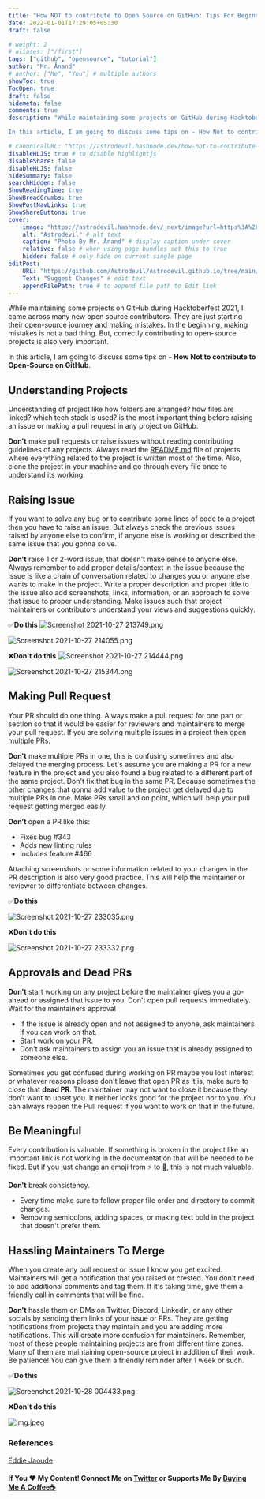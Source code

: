 ```yaml
---
title: "How NOT to contribute to Open Source on GitHub: Tips For Beginners"
date: 2022-01-01T17:29:05+05:30
draft: false

# weight: 2
# aliases: ["/first"]
tags: ["github", "opensource", "tutorial"]
author: "Mr. Ånand"
# author: ["Me", "You"] # multiple authors
showToc: true
TocOpen: true
draft: false
hidemeta: false
comments: true
description: "While maintaining some projects on GitHub during Hacktoberfest 2021, I came across many new open source contributors. They are just starting their open-source journey and making mistakes. In the beginning, making mistakes is not a bad thing. But, correctly contributing to open-source projects is also very important.

In this article, I am going to discuss some tips on - How Not to contribute to Open-Source on GitHub."

# canonicalURL: "https://astrodevil.hashnode.dev/how-not-to-contribute-to-open-source-on-github-tips-for-beginners"
disableHLJS: true # to disable highlightjs
disableShare: false
disableHLJS: false
hideSummary: false
searchHidden: false
ShowReadingTime: true
ShowBreadCrumbs: true
ShowPostNavLinks: true
ShowShareButtons: true
cover:
    image: "https://astrodevil.hashnode.dev/_next/image?url=https%3A%2F%2Fcdn.hashnode.com%2Fres%2Fhashnode%2Fimage%2Fupload%2Fv1635363072116%2FI25s5cwsS.png%3Fw%3D1600%26h%3D840%26fit%3Dcrop%26crop%3Dentropy%26auto%3Dcompress%2Cformat%26format%3Dwebp&w=3840&q=75" # image path/url
    alt: "Astrodevil" # alt text
    caption: "Photo By Mr. Ånand" # display caption under cover
    relative: false # when using page bundles set this to true
    hidden: false # only hide on current single page
editPost:
    URL: "https://github.com/Astrodevil/Astrodevil.github.io/tree/main/content"
    Text: "Suggest Changes" # edit text
    appendFilePath: true # to append file path to Edit link
---
```


While maintaining some projects on GitHub during Hacktoberfest 2021, I came across many new open source contributors. They are just starting their open-source journey and making mistakes. In the beginning, making mistakes is not a bad thing. But, correctly contributing to open-source projects is also very important.

In this article, I am going to discuss some tips on - **How Not to contribute to Open-Source on GitHub**.

## Understanding Projects
Understanding of project like how folders are arranged? how files are linked? which tech stack is used? is the most important thing before raising an issue or making a pull request in any project on GitHub. 

**Don't** make pull requests or raise issues without reading contributing guidelines of any projects. Always read the [README.md](https://github.com/ZeroOctave/ZeroOctave-Javascript-Projects/blob/main/README.md) file of projects where everything related to the project is written most of the time. Also, clone the project in your machine and go through every file once to understand its working.

## Raising Issue
If you want to solve any bug or to contribute some lines of code to a project then you have to raise an issue. But always check the previous issues raised by anyone else to confirm, if anyone else is working or described the same issue that you gonna solve. 

**Don't** raise 1 or 2-word issue, that doesn't make sense to anyone else. Always remember to add proper details/context in the issue because the issue is like a chain of conversation related to changes you or anyone else wants to make in the project. Write a proper description and proper title to the issue also add screenshots, links, information, or an approach to solve that issue to proper understanding. Make issues such that project maintainers or contributors understand your views and suggestions quickly.

✅**Do this**
![Screenshot 2021-10-27 213749.png](https://cdn.hashnode.com/res/hashnode/image/upload/v1635350929799/bnTb0CZty.png)

![Screenshot 2021-10-27 214055.png](https://cdn.hashnode.com/res/hashnode/image/upload/v1635351083473/vY7qeS-Dt.png)

❌**Don't do this**
![Screenshot 2021-10-27 214444.png](https://cdn.hashnode.com/res/hashnode/image/upload/v1635351300986/61UUlutnr.png)

![Screenshot 2021-10-27 215344.png](https://cdn.hashnode.com/res/hashnode/image/upload/v1635351839443/wPLy9K_fV.png)

## Making Pull Request
Your PR should do one thing. Always make a pull request for one part or section so that it would be easier for reviewers and maintainers to merge your pull request. If you are solving multiple issues in a project then open multiple PRs.

**Don't** make multiple PRs in one, this is confusing sometimes and also delayed the merging process. Let's assume you are making a PR for a new feature in the project and you also found a bug related to a different part of the same project. Don't fix that bug in the same PR. Because sometimes the other changes that gonna add value to the project get delayed due to multiple PRs in one. Make PRs small and on point, which will help your pull request getting merged easily.

**Don’t** open a PR like this:
- Fixes bug #343
- Adds new linting rules
- Includes feature #466

Attaching screenshots or some information related to your changes in the PR description is also very good practice. This will help the maintainer or reviewer to differentiate between changes.

✅**Do this**

![Screenshot 2021-10-27 233035.png](https://cdn.hashnode.com/res/hashnode/image/upload/v1635357710905/HhuZ6VeLi.png)

❌**Don't do this**

![Screenshot 2021-10-27 233332.png](https://cdn.hashnode.com/res/hashnode/image/upload/v1635357822392/sJpdNHose.png)

## Approvals and Dead PRs
**Don't** start working on any project before the maintainer gives you a go-ahead or assigned that issue to you. Don't open pull requests immediately. Wait for the maintainers approval 
- If the issue is already open and not assigned to anyone, ask maintainers if you can work on that.
- Start work on your PR.
- Don't ask maintainers to assign you an issue that is already assigned to someone else.

Sometimes you get confused during working on PR maybe you lost interest or whatever reasons please don't leave that open PR as it is, make sure to close that **dead PR**. The maintainer may not want to close it because they don't want to upset you. It neither looks good for the project nor to you. You can always reopen the Pull request if you want to work on that in the future.

## Be Meaningful
Every contribution is valuable. If something is broken in the project like an important link is not working in the documentation that will be needed to be fixed. But if you just change an emoji from ⚡ to 🚀, this is not much valuable. 

**Don't** break consistency. 
- Every time make sure to follow proper file order and directory to commit changes. 
- Removing semicolons, adding spaces, or making text bold in the project that doesn't prefer them.

## Hassling Maintainers To Merge
When you create any pull request or issue I know you get excited. Maintainers will get a notification that you raised or crested. You don't need to add additional comments and tag them. If it's taking time, give them a friendly call in comments that will be fine.

**Don't** hassle them on DMs on Twitter, Discord, Linkedin, or any other socials by sending them links of your issue or PRs. They are getting notifications from projects they maintain and you are adding more notifications. This will create more confusion for maintainers. Remember, most of these people maintaining projects are from different time zones. Many of them are maintaining open-source project in addition of their work. Be patience! You can give them a friendly reminder after 1 week or such.

✅**Do this**

![Screenshot 2021-10-28 004433.png](https://cdn.hashnode.com/res/hashnode/image/upload/v1635362084267/UWbqUg1jJ.png)

❌**Don't do this**

![img.jpeg](https://cdn.hashnode.com/res/hashnode/image/upload/v1635362312519/6ML0tiARb.jpeg)

### References
[Eddie Jaoude](https://youtu.be/ExFCwFPTsE0)


#### If You ❤️ My Content! Connect Me on  [Twitter](https://mobile.twitter.com/Astrodevil_) or Supports Me By [Buying Me A Coffee☕](https://www.buymeacoffee.com/Astrodevil)







